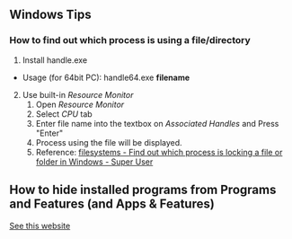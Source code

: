 ## Windows Tips
### How to find out which process is using a file/directory
1. Install handle.exe 
  * Usage (for 64bit PC): handle64.exe **filename**
2. Use built-in *Resource Monitor*  
    1. Open *Resource Monitor*
    2. Select *CPU* tab
    3. Enter file name into the textbox on *Associated Handles* and Press "Enter"
    4. Process using the file will be displayed.
    5. Reference: 
    [filesystems - Find out which process is locking a file or folder in Windows - Super User][handle]


<!-- Reference -->
[handle]:https://stackoverflow.com/questions/3565218/how-to-know-what-process-is-using-a-given-file

## How to hide installed programs from Programs and Features (and Apps & Features)
[See this website](http://woshub.com/how-to-hide-installed-programs-from-programs-and-features/)

